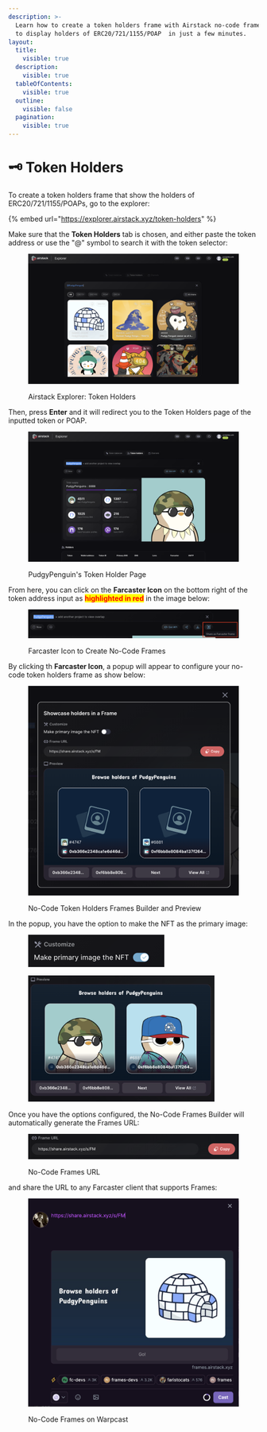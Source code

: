 ```yaml
---
description: >-
  Learn how to create a token holders frame with Airstack no-code frames builder
  to display holders of ERC20/721/1155/POAP  in just a few minutes.
layout:
  title:
    visible: true
  description:
    visible: true
  tableOfContents:
    visible: true
  outline:
    visible: false
  pagination:
    visible: true
---
```


# 🗝️ Token Holders

To create a token holders frame that show the holders of ERC20/721/1155/POAPs, go to the explorer:

{% embed url="https://explorer.airstack.xyz/token-holders" %}

Make sure that the **Token Holders** tab is chosen, and either paste the token address or use the "@" symbol to search it with the token selector:

<figure><img src="../../.gitbook/assets/Screenshot 2024-03-01 at 01.18.56.png" alt=""><figcaption><p>Airstack Explorer: Token Holders</p></figcaption></figure>

Then, press **Enter** and it will redirect you to the Token Holders page of the inputted token or POAP.

<figure><img src="../../.gitbook/assets/Screenshot 2024-03-01 at 00.58.16.png" alt=""><figcaption><p>PudgyPenguin's Token Holder Page</p></figcaption></figure>

From here, you can click on the **Farcaster Icon** on the bottom right of the token address input as <mark style="color:red;">**highlighted in red**</mark> in the image below:

<figure><img src="../../.gitbook/assets/Screenshot 2024-03-01 at 01.01.26.png" alt=""><figcaption><p>Farcaster Icon to Create No-Code Frames</p></figcaption></figure>

By clicking th **Farcaster Icon**, a popup will appear to configure your no-code token holders frame as show below:

<figure><img src="../../.gitbook/assets/Screenshot 2024-03-01 at 01.03.37.png" alt=""><figcaption><p>No-Code Token Holders Frames Builder and Preview</p></figcaption></figure>

In the popup, you have the option to make the NFT as the primary image:

<div data-full-width="true">

<figure><img src="../../.gitbook/assets/Screenshot 2024-03-01 at 01.07.07.png" alt="" width="274"><figcaption></figcaption></figure>

 

<figure><img src="../../.gitbook/assets/Screenshot 2024-03-01 at 01.07.13.png" alt="" width="375"><figcaption></figcaption></figure>

</div>

Once you have the options configured, the No-Code Frames Builder will automatically generate the Frames URL:

<figure><img src="../../.gitbook/assets/Screenshot 2024-03-01 at 01.04.51.png" alt=""><figcaption><p>No-Code Frames URL</p></figcaption></figure>

and share the URL to any Farcaster client that supports Frames:

<figure><img src="../../.gitbook/assets/Screenshot 2024-03-01 at 01.05.52.png" alt=""><figcaption><p>No-Code Frames on Warpcast</p></figcaption></figure>
